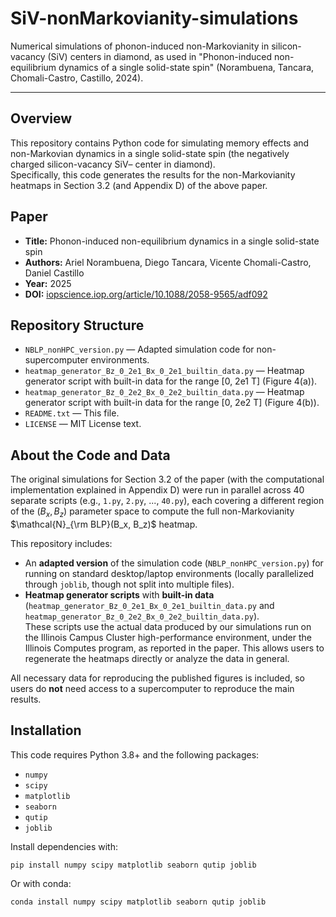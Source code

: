 # SiV-nonMarkovianity-simulations
Numerical simulations of phonon-induced non-Markovianity in silicon-vacancy (SiV) centers in diamond, as used in "Phonon-induced non-equilibrium dynamics of a single solid-state spin" (Norambuena, Tancara, Chomali-Castro, Castillo, 2024).

---

## Overview

This repository contains Python code for simulating memory effects and non-Markovian dynamics in a single solid-state spin (the negatively charged silicon-vacancy SiV– center in diamond).  
Specifically, this code generates the results for the non-Markovianity heatmaps in Section 3.2 (and Appendix D) of the above paper.

## Paper

- **Title:** Phonon-induced non-equilibrium dynamics in a single solid-state spin
- **Authors:** Ariel Norambuena, Diego Tancara, Vicente Chomali-Castro, Daniel Castillo
- **Year:** 2025
- **DOI:** [iopscience.iop.org/article/10.1088/2058-9565/adf092](10.1088/2058-9565/adf092)

## Repository Structure

- `NBLP_nonHPC_version.py` — Adapted simulation code for non-supercomputer environments.
- `heatmap_generator_Bz_0_2e1_Bx_0_2e1_builtin_data.py` — Heatmap generator script with built-in data for the range [0, 2e1 T] (Figure 4(a)).
- `heatmap_generator_Bz_0_2e2_Bx_0_2e2_builtin_data.py` — Heatmap generator script with built-in data for the range [0, 2e2 T] (Figure 4(b)).
- `README.txt` — This file.
- `LICENSE` — MIT License text.

## About the Code and Data

The original simulations for Section 3.2 of the paper (with the computational implementation explained in Appendix D) were run in parallel across 40 separate scripts (e.g., `1.py`, `2.py`, ..., `40.py`), each covering a different region of the $(B_x, B_z)$ parameter space to compute the full non-Markovianity $\mathcal{N}_{\rm BLP}(B_x, B_z)$ heatmap.

This repository includes:
- An **adapted version** of the simulation code (`NBLP_nonHPC_version.py`) for running on standard desktop/laptop environments (locally parallelized through `joblib`, though not split into multiple files).
- **Heatmap generator scripts** with **built-in data** (`heatmap_generator_Bz_0_2e1_Bx_0_2e1_builtin_data.py` and `heatmap_generator_Bz_0_2e2_Bx_0_2e2_builtin_data.py`).  
  These scripts use the actual data produced by our simulations run on the Illinois Campus Cluster high-performance environment, under the Illinois Computes program, as reported in the paper. This allows users to regenerate the heatmaps directly or analyze the data in general.

All necessary data for reproducing the published figures is included, so users do **not** need access to a supercomputer to reproduce the main results.

## Installation

This code requires Python 3.8+ and the following packages:

- `numpy`
- `scipy`
- `matplotlib`
- `seaborn`
- `qutip`
- `joblib`

Install dependencies with:

    pip install numpy scipy matplotlib seaborn qutip joblib

Or with conda:

    conda install numpy scipy matplotlib seaborn qutip joblib

